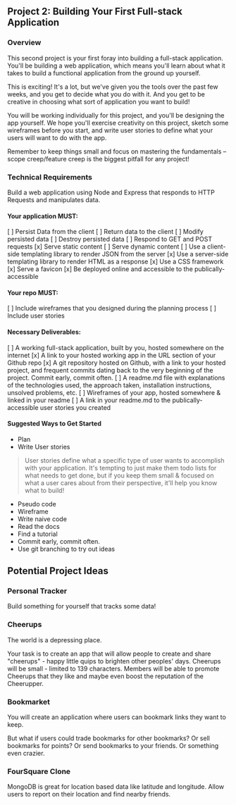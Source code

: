 ## Project 2: Building Your First Full-stack Application

### Overview

This second project is your first foray into building a full-stack application. 
You'll be building a web application, which means you'll learn about what it takes 
to build a functional application from the ground up yourself.

This is exciting! It's a lot, but we've given you the tools over the past few weeks, 
and you get to decide what you do with it. And you get to be creative in choosing 
what sort of application you want to build!

You will be working individually for this project, and you'll be designing the app 
yourself. We hope you'll exercise creativity on this project, sketch some 
wireframes before you start, and write user stories to define what your users 
will want to do with the app.

Remember to keep things small and focus on mastering the fundamentals – 
scope creep/feature creep is the biggest pitfall for any project!

### Technical Requirements

Build a web application using Node and Express that responds to HTTP Requests and manipulates data.

#### Your application MUST: ####
[ ] Persist Data from the client
[ ] Return data to the client
[ ] Modify persisted data
[ ] Destroy persisted data
[ ] Respond to GET and POST requests
[x] Serve static content
[ ] Serve dynamic content
[ ] Use a client-side templating library to render JSON from the server
[x] Use a server-side templating library to render HTML as a response
[x] Use a CSS framework
[x] Serve a favicon
[x] Be deployed online and accessible to the publically-accessible

#### Your repo MUST: ####
[ ] Include wireframes that you designed during the planning process
[ ] Include user stories

#### Necessary Deliverables: ####
[ ] A working full-stack application, built by you, hosted somewhere on the internet
[x] A link to your hosted working app in the URL section of your Github repo
[x] A git repository hosted on Github, with a link to your hosted project, and frequent commits dating back to the very beginning of the project. Commit early, commit often.
[ ] A readme.md file with explanations of the technologies used, the approach taken, installation instructions, unsolved problems, etc.
[ ] Wireframes of your app, hosted somewhere & linked in your readme
[ ] A link in your readme.md to the publically-accessible user stories you created

#### Suggested Ways to Get Started

- Plan
- Write User stories

> User stories define what a specific type of user wants to accomplish with your application. 
> It's tempting to just make them todo lists for what needs to get done, 
> but if you keep them small & focused on what a user cares about from their perspective, 
> it'll help you know what to build!

- Pseudo code
- Wireframe
- Write naive code
- Read the docs
- Find a tutorial
- Commit early, commit often.
- Use git branching to try out ideas

## Potential Project Ideas

### Personal Tracker

Build something for yourself that tracks some data!

### Cheerups

The world is a depressing place.

Your task is to create an app that will allow people to create and share "cheerups" - 
happy little quips to brighten other peoples' days. Cheerups will be small - 
limited to 139 characters. Members will be able to promote Cheerups that they like 
and maybe even boost the reputation of the Cheerupper.

### Bookmarket

You will create an application where users can bookmark links they want to keep.

But what if users could trade bookmarks for other bookmarks? Or sell bookmarks for points? 
Or send bookmarks to your friends. Or something even crazier.

### FourSquare Clone

MongoDB is great for location based data like latitude and longitude.
Allow users to report on their location and find nearby friends.


